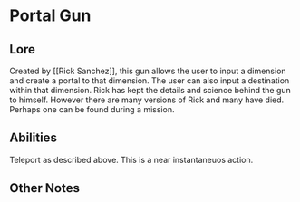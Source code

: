 # Portal Gun

## Lore
Created by [[Rick Sanchez]], this gun allows the user to input a dimension and create a portal to that dimension. The user can also input a destination within that dimension. Rick has kept the details and science behind the gun to himself. However there are many versions of Rick and many have died. Perhaps one can be found during a mission.

## Abilities
Teleport as described above. This is a near instantaneuos action.

## Other Notes
